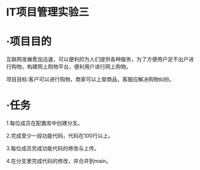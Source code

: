 # IT项目管理实验三

#  ·项目目的
互联网发展愈加迅速，可以便利的为人们提供各种服务，为了方便用户足不出户进行购物，构建网上购物平台，便利用户进行网上购物。

项目目标:客户可以进行购物，商家可以上架商品，客服应解决购物纠纷。

# ·任务
1.每位成员在配置库中创建分支。

2.完成至少一段功能代码，代码在100行以上。

3.每位成员完成功能代码的修改与上传。

4.在分支里完成代码的修改，并合并到main。

